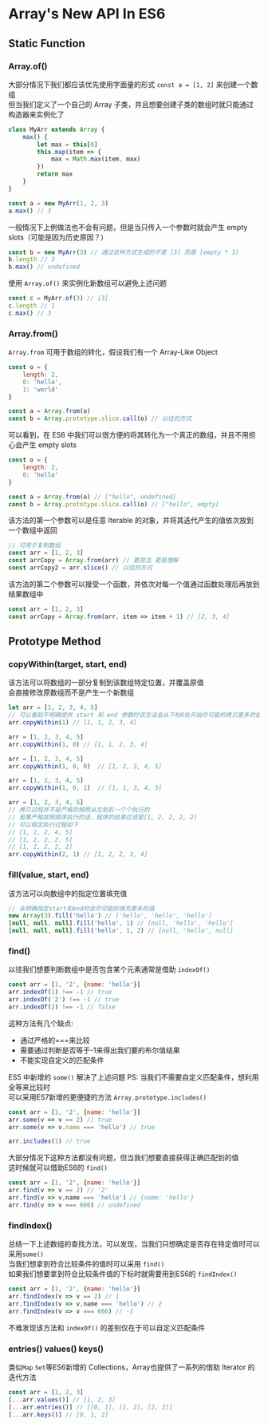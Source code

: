# Array's New API In ES6
## Static Function

### Array.of()
大部分情况下我们都应该优先使用字面量的形式 `const a = [1, 2]` 来创建一个数组  
但当我们定义了一个自己的 Array 子类，并且想要创建子类的数组时就只能通过构造器来实例化了
```js
class MyArr extends Array {
	max() {
		let max = this[0]
		this.map(item => {
			max = Math.max(item, max)
		})
		return max
	}
}

const a = new MyArr(1, 2, 3)
a.max() // 3
```
一般情况下上例做法也不会有问题，但是当只传入一个参数时就会产生 empty slots（可能是因为历史原因？）
```js
const b = new MyArr(3) // 通过这种方式生成的不是 [3] 而是 [empty * 3]
b.length // 3
b.max() // undefined
```
使用 `Array.of()` 来实例化新数组可以避免上述问题
```js
const c = MyArr.of(3) // [3]
c.length // 1
c.max() // 3
```

### Array.from()
`Array.from` 可用于数组的转化，假设我们有一个 Array-Like Object
```js
const o = {
	length: 2,
	0: 'hello',
	1: 'world'
}

const a = Array.from(o)
const b = Array.prototype.slice.call(o) // 以往的方式
```
可以看到，在 ES6 中我们可以很方便的将其转化为一个真正的数组，并且不用担心会产生 empty slots
```js
const o = {
	length: 2,
	0: 'hello'
}

const a = Array.from(o) // ["hello", undefined]
const b = Array.prototype.slice.call(o) // ["hello", empty]
```
该方法的第一个参数可以是任意 Iterable 的对象，并将其迭代产生的值依次放到一个数组中返回
```js
// 可用于复制数组
const arr = [1, 2, 3]
const arrCopy = Array.from(arr) // 更简洁 更易理解
const arrCopy2 = arr.slice() // 以往的方式
```
该方法的第二个参数可以接受一个函数，并依次对每一个值通过函数处理后再放到结果数组中
```js
const arr = [1, 2, 3]
const arrCopy = Array.from(arr, item => item + 1) // [2, 3, 4]
```

## Prototype Method

### copyWithin(target, start, end)
该方法可以将数组的一部分复制到该数组特定位置，并覆盖原值  
会直接修改原数组而不是产生一个新数组
```js
let arr = [1, 2, 3, 4, 5]
// 可以看到不明确提供 start 和 end 参数时该方法会从下标0处开始尽可能的拷贝更多的值
arr.copyWithin(1) // [1, 1, 2, 3, 4]

arr = [1, 2, 3, 4, 5]
arr.copyWithin(1, 0) // [1, 1, 2, 3, 4]

arr = [1, 2, 3, 4, 5]
arr.copyWithin(1, 0, 0)  // [1, 2, 3, 4, 5]

arr = [1, 2, 3, 4, 5]
arr.copyWithin(1, 0, 1)  // [1, 1, 3, 4, 5]

arr = [1, 2, 3, 4, 5]
// 拷贝过程并不是严格的按照从左到右一个个执行的
// 若果严格按照顺序执行的话，程序的结果应该是[1, 2, 2, 2, 2]
// 可以假定执行过程如下
// [1, 2, 2, 4, 5]
// [1, 2, 2, 2, 5]
// [1, 2, 2, 2, 2]
arr.copyWithin(2, 1) // [1, 2, 2, 3, 4]
```
### fill(value, start, end)
该方法可以向数组中的指定位置填充值
```js
// 未明确指定start和end时会尽可能的填充更多的值
new Array(3).fill('hello') // ['hello', 'hello', 'hello']
[null, null, null].fill('hello', 1) // [null, 'hello', 'hello']
[null, null, null].fill('hello', 1, 2) // [null, 'hello', null]
```

### find()
以往我们想要判断数组中是否包含某个元素通常是借助 `indexOf()`
```js
const arr = [1, '2', {name: 'hello'}]
arr.indexOf(1) !== -1 // true
arr.indexOf('2') !== -1 // true
arr.indexOf(2) !== -1 // false
```
这种方法有几个缺点:
* 通过严格的===来比较
* 需要通过判断是否等于-1来得出我们要的布尔值结果
* 不能实现自定义的匹配条件

ES5 中新增的 `some()` 解决了上述问题
PS: 当我们不需要自定义匹配条件，想利用全等来比较时  
可以采用ES7新增的更便捷的方法 `Array.prototype.includes()`
```js
const arr = [1, '2', {name: 'hello'}]
arr.some(v => v == 2) // true
arr.some(v => v.name === 'hello') // true

arr.includes(1) // true
```
大部分情况下这种方法都没有问题，但当我们想要直接获得正确匹配到的值  
这时候就可以借助ES6的 `find()`
```js
const arr = [1, '2', {name: 'hello'}]
arr.find(v => v == 2) // '2'
arr.find(v => v,name === 'hello') // {name: 'hello'}
arr.find(v => v === 666) // undefined
```

### findIndex()
总结一下上述数组的查找方法，可以发现，当我们只想确定是否存在特定值时可以采用`some()`  
当我们想拿到符合比较条件的值时可以采用 `find()`  
如果我们想要拿到符合比较条件值的下标时就需要用到ES6的 `findIndex()`
```js
const arr = [1, '2', {name: 'hello'}]
arr.findIndex(v => v == 2) // 1
arr.findIndex(v => v,name === 'hello') // 2
arr.findIndex(v => v === 666) // -1
```
不难发现该方法和 `indexOf()` 的差别仅在于可以自定义匹配条件

### entries() values() keys()
类似`Map` `Set`等ES6新增的 Collections，Array也提供了一系列的借助 Iterator 的迭代方法
```js
const arr = [1, 2, 3]
[...arr.values()] // [1, 2, 3]
[...arr.entries()] // [[0, 1], [1, 2], [2, 3]]
[...arr.keys()] // [0, 1, 2]
```
